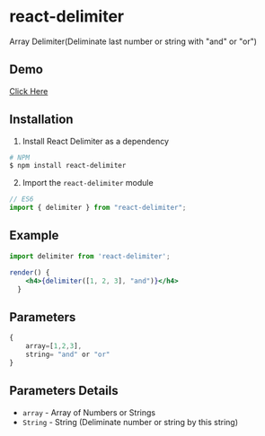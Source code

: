 # react-delimiter

Array Delimiter(Deliminate last number or string with "and" or "or")


## Demo
[Click Here](https://miteshtagadiya.github.io/react-delimiter/)

## Installation

1.  Install React Delimiter as a dependency

```bash
# NPM
$ npm install react-delimiter
```

2.  Import the `react-delimiter` module

```javascript
// ES6
import { delimiter } from "react-delimiter";
```


## Example
```jsx
import delimiter from 'react-delimiter';

render() {
    <h4>{delimiter([1, 2, 3], "and")}</h4>
  }

```


## Parameters
```javascript
{
    array=[1,2,3],
    string= "and" or "or"
}
```

## Parameters Details

* `array` - Array of Numbers or Strings
* `String` - String (Deliminate number or string by this string)